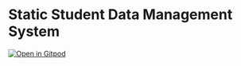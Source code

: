 # Static Student Data Management System

[![Open in Gitpod](https://gitpod.io/button/open-in-gitpod.svg)](https://gitpod.io/#https://ganeshpatil-studenmanag-x6s49jzyzz0.ws-us63.gitpod.io/)


